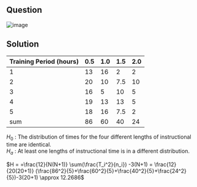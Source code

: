  ## Question

![image](https://github.com/user-attachments/assets/07ccd925-9e5f-45b6-a6a0-58d62e5e56f3)

## Solution

| Training Period (hours) | 0.5 | 1.0 | 1.5 | 2.0 | 
|-------------------------|-----|-----|-----|-----|
|            1            | 13  | 16  |  2  |  2  | 
|            2            | 20  | 10  | 7.5 | 10  | 
|            3            | 16  |  5  | 10  |  5  | 
|            4            | 19  | 13  | 13  |  5  | 
|            5            | 18  | 16  | 7.5 |  2  |
|           sum           | 86  | 60  | 40  | 24  | 

$H_0$ : The distribution of times for the four different lengths of instructional time are identical.  
$H_a$ : At least one lengths of instructional time is in a different distribution.  

$H = =\frac{12}{N(N+1)} \sum(\frac{T_i^2}{n_i}) -3(N+1) = \frac{12}{20(20+1)} (\frac{86^2}{5}+\frac{60^2}{5}+\frac{40^2}{5}+\frac{24^2}{5})-3(20+1) \approx 12.2686$  
